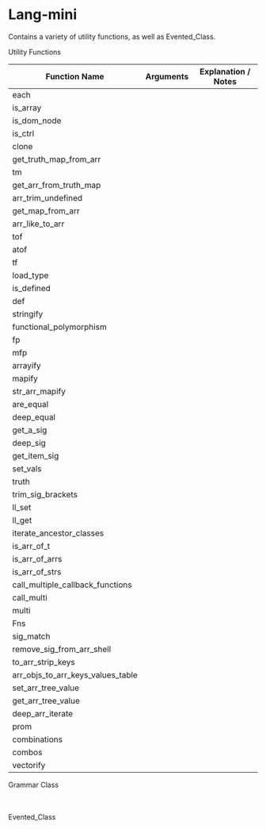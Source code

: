 # Lang-mini

Contains a variety of utility functions, as well as Evented_Class.

Utility Functions

| Function Name | Arguments | Explanation / Notes |
| ------------- | --------- | ------------------- |
| each |  |  |
| is_array |  |  |
| is\_dom\_node |  |  |
| is_ctrl |  |  |
| clone |  |  |
| get\_truth\_map\_from\_arr |  |  |
| tm |  |  |
| get\_arr\_from\_truth\_map |  |  |
| arr\_trim\_undefined |  |  |
| get\_map\_from\_arr |  |  |
| arr\_like\_to\_arr |  |  |
| tof |  |  |
| atof |  |  |
| tf |  |  |
| load_type |  |  |
| is_defined |  |  |
| def |  |  |
| stringify |  |  |
| functional_polymorphism |  |  |
| fp |  |  |
| mfp |  |  |
| arrayify |  |  |
| mapify |  |  |
| str\_arr\_mapify |  |  |
| are_equal |  |  |
| deep_equal |  |  |
| get\_a\_sig |  |  |
| deep_sig |  |  |
| get\_item\_sig |  |  |
| set_vals |  |  |
| truth |  |  |
| trim\_sig\_brackets |  |  |
| ll_set |  |  |
| ll_get |  |  |
| iterate\_ancestor\_classes |  |  |
| is\_arr\_of\_t |  |  |
| is\_arr\_of\_arrs |  |  |
| is\_arr\_of\_strs |  |  |
| call\_multiple\_callback\_functions |  |  |
| call_multi |  |  |
| multi |  |  |
| Fns |  |  |
| sig_match |  |  |
| remove\_sig\_from\_arr\_shell |  |  |
| to\_arr\_strip\_keys |  |  |
| arr\_objs\_to\_arr\_keys\_values\_table |  |  |
| set\_arr\_tree\_value |  |  |
| get\_arr\_tree\_value |  |  |
| deep\_arr\_iterate |  |  |
| prom |  |  |
| combinations |  |  |
| combos |  |  |
| vectorify |  |  |

Grammar Class

<br>
<br>
Evented_Class